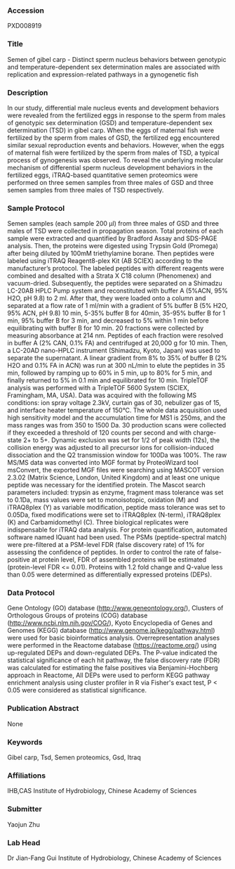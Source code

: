 ### Accession
PXD008919

### Title
Semen of gibel carp -  Distinct sperm nucleus behaviors between genotypic and temperature-dependent sex determination males are associated with replication and expression-related pathways in a gynogenetic fish

### Description
In our study, differential male nucleus events and development behaviors were revealed from the fertilized eggs in response to the sperm from males of genotypic sex determination (GSD) and temperature-dependent sex determination (TSD) in gibel carp. When the eggs of maternal fish were fertilized by the sperm from males of GSD, the fertilized egg encountered similar sexual reproduction events and behaviors. However, when the eggs of maternal fish were fertilized by the sperm from males of TSD, a typical process of gynogenesis was observed.      To reveal the underlying molecular mechanism of differential sperm nucleus development behaviors in the fertilized eggs, iTRAQ-based quantitative semen proteomics were performed on three semen samples from three males of GSD and three semen samples from three males of TSD respectively.

### Sample Protocol
Semen samples (each sample 200 μl) from three males of GSD and three males of TSD were collected in propagation season. Total proteins of each sample were extracted and quantified by Bradford Assay and SDS-PAGE analysis. Then, the proteins were digested using Trypsin Gold (Promega) after being diluted by 100mM triethylamine borane. Then peptides were labeled using iTRAQ Reagent8-plex Kit (AB SCIEX) according to the manufacturer’s protocol. The labeled peptides with different reagents were combined and desalted with a Strata X C18 column (Phenomenex) and vacuum-dried. Subsequently, the peptides were separated on a Shimadzu LC-20AB HPLC Pump system and reconstituted with buffer A (5%ACN, 95% H2O, pH 9.8) to 2 ml. After that, they were loaded onto a column and separated at a flow rate of 1 ml/min with a gradient of 5% buffer B (5% H2O, 95% ACN, pH 9.8) 10 min, 5-35% buffer B for 40min, 35-95% buffer B for 1 min, 95% buffer B for 3 min, and decreased to 5% within 1 min before equilibrating with buffer B for 10 min. 20 fractions were collected by measuring absorbance at 214 nm.     Peptides of each fraction were resolved in buffer A (2% CAN, 0.1% FA) and centrifuged at 20,000 g for 10 min. Then, a LC-20AD nano-HPLC instrument (Shimadzu, Kyoto, Japan) was used to separate the supernatant. A linear gradient from 8% to 35% of buffer B (2% H2O and 0.1% FA in ACN) was run at 300 nL/min to elute the peptides in 35 min, followed by ramping up to 60% in 5 min, up to 80% for 5 min, and finally returned to 5% in 0.1 min and equilibrated for 10 min. TripleTOF analysis was performed with a TripleTOF 5600 System (SCIEX, Framingham, MA, USA). Data was acquired with the following MS conditions: ion spray voltage 2.3kV, curtain gas of 30, nebulizer gas of 15, and interface heater temperature of 150°C. The whole data acquisition used high sensitivity model and the accumulation time for MS1 is 250ms, and the mass ranges was from 350 to 1500 Da. 30 production scans were collected if they exceeded a threshold of 120 counts per second and with charge-state 2+ to 5+. Dynamic exclusion was set for 1/2 of peak width (12s), the collision energy was adjusted to all precursor ions for collision-induced dissociation and the Q2 transmission window for 100Da was 100%.      The raw MS/MS data was converted into MGF format by ProteoWizard tool msConvert, the exported MGF files were searching using MASCOT version 2.3.02 (Matrix Science, London, United Kingdom) and at least one unique peptide was necessary for the identified protein. The Mascot search parameters included: trypsin as enzyme, fragment mass tolerance was set to 0.1Da, mass values were set to monoisotopic, oxidation (M) and iTRAQ8plex (Y) as variable modification, peptide mass tolerance was set to 0.05Da, fixed modifications were set to iTRAQ8plex (N-term), iTRAQ8plex (K) and Carbamidomethyl (C). Three biological replicates were indispensable for iTRAQ data analysis. For protein quantification, automated software named IQuant had been used. The PSMs (peptide-spectral match) were pre-filtered at a PSM-level FDR (false discovery rate) of 1% for assessing the confidence of peptides. In order to control the rate of false-positive at protein level, FDR of assembled proteins will be estimated (protein-level FDR <= 0.01). Proteins with 1.2 fold change and Q-value less than 0.05 were determined as differentially expressed proteins (DEPs).

### Data Protocol
Gene Ontology (GO) database (http://www.geneontology.org/), Clusters of Orthologous Groups of proteins (COG) database (http://www.ncbi.nlm.nih.gov/COG/), Kyoto Encyclopedia of Genes and Genomes (KEGG) database (http://www.genome.jp/kegg/pathway.html) were used for basic bioinformatics analysis. Overrepresentation analyses were performed in the Reactome database (https://reactome.org/) using up-regulated DEPs and down-regulated DEPs. The P-value indicated the statistical significance of each hit pathway, the false discovery rate (FDR) was calculated for estimating the false positives via Benjamini-Hochberg approach in Reactome, All DEPs were used to perform KEGG pathway enrichment analysis using cluster profiler in R via Fisher's exact test, P < 0.05 were considered as statistical significance.

### Publication Abstract
None

### Keywords
Gibel carp, Tsd, Semen proteomics, Gsd, Itraq

### Affiliations
IHB,CAS
Institute of Hydrobiology, Chinese Academy of Sciences

### Submitter
Yaojun Zhu

### Lab Head
Dr Jian-Fang Gui
Institute of Hydrobiology, Chinese Academy of Sciences


